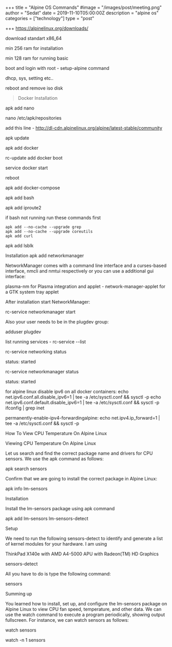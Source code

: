+++
title = "Alpine OS Commands"
#image = "/images/post/meeting.png"
author = "Sedat"
date = 2019-11-10T05:00:00Z
description = "alpine os"
categories = ["technology"]
type = "post"

+++
https://alpinelinux.org/downloads/

download standart x86_64


min 256 ram for installation

min 128 ram for running basic


boot and login with root - setup-alpine command

dhcp, sys, setting etc..

reboot and remove iso disk




> Docker Installation

apk add nano

nano /etc/apk/repositories

add this line - http://dl-cdn.alpinelinux.org/alpine/latest-stable/community

apk update

apk add docker

rc-update add docker boot

service docker start

reboot



apk add docker-compose

apk add bash

apk add iproute2




if bash not running run these commands first
```
apk add --no-cache --upgrade grep
apk add --no-cache --upgrade coreutils
apk add curl
```

apk add lsblk













Installation
 apk add networkmanager


NetworkManager comes with a command line interface and a curses-based interface, nmcli and nmtui respectively or you can use a additional gui interface:

plasma-nm for Plasma integration and applet - network-manager-applet for a GTK system tray applet

After installation start NetworkManager:

 rc-service networkmanager start


Also your user needs to be in the plugdev group:

 adduser <YourUsInstallationername> plugdev









list running services - rc-service --list

rc-service networking status

status: started

rc-service networkmanager status

status: started




for alpine linux disable ipv6 on all docker containers:
echo net.ipv6.conf.all.disable_ipv6=1 | tee -a /etc/sysctl.conf && sysctl -p
echo net.ipv6.conf.default.disable_ipv6=1 | tee -a /etc/sysctl.conf && sysctl -p
ifconfig | grep inet


permanently-enable-ipv4-forwardingalpine:
echo net.ipv4.ip_forward=1 | tee -a /etc/sysctl.conf && sysctl -p




How To View CPU Temperature On Alpine Linux

Viewing CPU Temperature On Alpine Linux

Let us search and find the correct package name and drivers for CPU sensors. We use the apk command as follows:

 apk search sensors

Confirm that we are going to install the correct package in Alpine Linux:

 apk info lm-sensors


Installation

Install the lm-sensors package using apk command

 apk add lm-sensors lm-sensors-detect

Setup

We need to run the following sensors-detect to identify and generate a list of kernel modules for your hardware. I am using 

ThinkPad X140e with AMD A4-5000 APU with Radeon(TM) HD Graphics

 sensors-detect

All you have to do is type the following command:

 sensors

Summing up

You learned how to install, set up, and configure the lm-sensors package on Alpine Linux to view CPU fan speed, temperature, and other data. We can use the watch command to execute a program periodically, showing output fullscreen. For instance, we can watch sensors as follows:

 watch sensors

 watch -n 1 sensors








